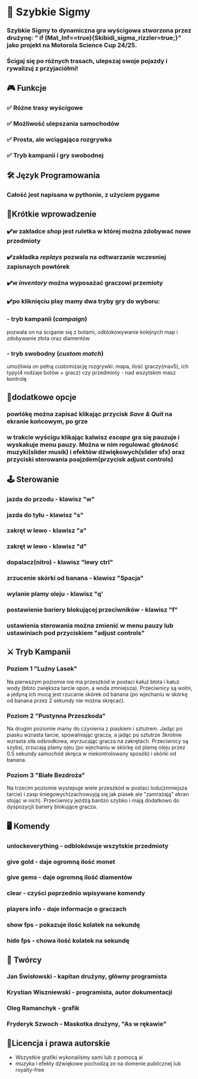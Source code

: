 # 🚗 Szybkie Sigmy
### Szybkie Sigmy to dynamiczna gra wyścigowa stworzona przez drużynę: " if (Mat_Inf==true){Skibidi_sigma_rizzler=true;}" jako projekt na Motorola Science Cup 24/25.
### Ścigaj się po różnych trasach, ulepszaj swoje pojazdy i rywalizuj z przyjaciółmi!

## 🎮 Funkcje
### ✅ Różne trasy wyścigowe
### ✅ Możliwość ulepszania samochodów
### ✅ Prosta, ale wciągająca rozgrywka
### ✅ Tryb kampanii i gry swobodnej


## 🛠️ Język Programowania
### Całość jest napisana w pythonie, z użyciem pygame


## 📖Krótkie wprowadzenie
### ✔️w zakładce *shop* jest ruletka w której można zdobywać nowe przedmioty
### ✔️zakładka *replays* pozwala na odtwarzanie wczesniej zapisnaych powtórek
### ✔️w *inventory* można wyposażać graczowi przemioty
### ✔️po kliknięciu play mamy dwa tryby gry do wyboru: 
### - tryb kampanii (*campaign*)
pozwala on na ściganie się z botami, odblokowywanie kolejnych map i zdobywanie złota oraz diamentów
### - tryb swobodny (*custom match*)
umożliwia on pełną customizację rozgrywki: mapa, ilość graczy(max5), ich typy(4 rodzaje botów + gracz) czy przedmioty - nad wszytskim masz kontrolę

## 📝dodatkowe opcje
### powtókę można zapisać klikając przycisk *Save & Quit* na ekranie końcowym, po grze
### w trakcie wyścigu klikając kalwisz *escape* gra się pauzuje i wyskakuje menu pauzy. Można w nim regulować głośność muzyki(slider musik) i efektów dźwiękowych(slider sfx) oraz przyciski sterowania poajzdem(przycisk adjust controls)


## 🕹️ Sterowanie
### jazda do przodu - klawisz "w"
### jazda do tyłu - klawisz "s"
### zakręt w lewo - klawisz "a"
### zakręt w lewo - klawisz "d"
### dopalacz(nitro) - klawisz "lewy ctrl"
### zrzucenie skórki od banana - klawisz "Spacja"
### wylanie plamy oleju - klawisz "q'
### postawienie bariery blokującej przeciwników - klawisz "f"
### ustawienia sterowania można zmienić w menu pauzy lub ustawiniach pod przyciskiem "adjust controls"

## ⚔️ Tryb Kampanii
### Poziom 1 "Luźny Lasek"
Na pierwszym poziomie nie ma przeszkód w postaci kałuż błota i kałuż wody (błoto zwiększa tarcie opon, a woda zmniejsza). Przeciwnicy są wolni, a jedyną ich mocą jest rzucanie skórek od banana (po wjechaniu w skórkę od banana przez 2 sekundy nie można skręcać).
### Poziom 2 "Pustynna Przeszkoda"
Na drugim poziomie mamy do czynienia z piaskiem i sztutrem. Jadąc po piasku wzrasta tarcie, spowalniając gracza, a jadąc po sztutrze 3krotnie wzrasta siła odśrodkowa, wyrzucając gracza na zakrętach. Przeciwnicy są szybsi, zrzucają plamy ojeu (po wjechaniu w skórkę od plamę oleju przez 0.5 sekundy samochód skręca w niekontrolowany sposób) i skórki od banana.
### Poziom 3 "Białe Bezdroża"
Na trzecim poziomie wystepuje wiele przeszkód w postaci lodu(zmniejsza tarcie) i zasp śniegowych(zachowuyją się jak piasek ale "zamrażają" ekran stojąc w nich). Przeciwnicy jeżdżą bardzo szybko i mają dodatkowo do dyspozycjii bariery blokujące gracza.

## 🖥️ Komendy
### unlockeverything - odblokówuje wszytskie przedmioty
### give gold - daje ogromną ilość monet
### give gems - daje ogromną ilość diamentów
### clear - czyści poprzednio wpisywane komendy
### players info - daje informacje o graczach
### show fps - pokazuje ilość kolatek na sekundę
### hide fps - chowa ilość kolatek na sekundę


## 👥 Twórcy
### Jan Świsłowski - kapitan drużyny, główny programista
### Krystian Wiszniewski - programista, autor dokumentacji
### Oleg Ramanchyk - grafik
### Fryderyk Szwoch - Maskotka drużyny, "As w rękawie"

## 🔎Licencja i prawa autorskie
- Wszystkie grafiki wykonaliśmy sami lub z pomocą ai
- muzyka i efekty dźwiękowe pochodzą ze na domenie publicznej lub royalty-free
